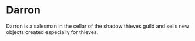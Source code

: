 # Darron
Darron is a salesman in the cellar of the shadow thieves guild and sells new objects created especially for thieves.
